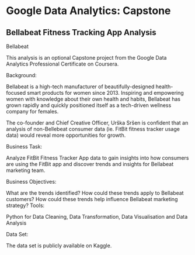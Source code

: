 # Google Data Analytics: Capstone

## Bellabeat Fitness Tracking App Analysis

Bellabeat

This analysis is an optional Capstone project from the Google Data Analytics Professional Certificate on Coursera.

Background:

Bellabeat is a high-tech manufacturer of beautifully-designed health-focused smart products for women since 2013. Inspiring and empowering women with knowledge about their own health and habits, Bellabeat has grown rapidly and quickly positioned itself as a tech-driven wellness company for females.

The co-founder and Chief Creative Officer, Urška Sršen is confident that an analysis of non-Bellebeat consumer data (ie. FitBit fitness tracker usage data) would reveal more opportunities for growth.

Business Task:

Analyze FitBit Fitness Tracker App data to gain insights into how consumers are using the FitBit app and discover trends and insights for Bellabeat marketing team.

Business Objectives:

What are the trends identified?
How could these trends apply to Bellabeat customers?
How could these trends help influence Bellabeat marketing strategy?
Tools:

Python for Data Cleaning, Data Transformation, Data Visualisation and Data Analysis

Data Set:

The data set is publicly available on Kaggle.
